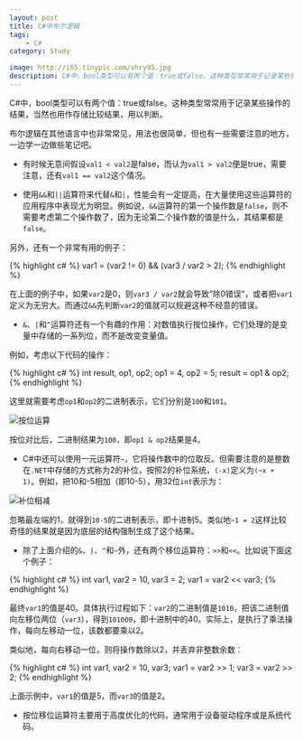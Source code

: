 ```yaml
---
layout: post
title: C#中布尔逻辑
tags:
    - C#
category: Study

image: http://i65.tinypic.com/vhry95.jpg
description: C#中，bool类型可以有两个值：true或false。这种类型常常用于记录某些操作的结果，当然也用作存储比较结果，用以判断。
---
```


C#中，bool类型可以有两个值：true或false。这种类型常常用于记录某些操作的结果，当然也用作存储比较结果，用以判断。

布尔逻辑在其他语言中也非常常见，用法也很简单，但也有一些需要注意的地方，一边学一边做些笔记吧。

* 有时候无意间假设`val1 < val2`是false，而认为`val1 > val2`便是true，需要注意，还有`val1 == val2`这个情况。

* 使用`&&`和`||`运算符来代替`&`和`|`，性能会有一定提高，在大量使用这些运算符的应用程序中表现尤为明显。例如说，`&&`运算符的第一个操作数是`false`，则不需要考虑第二个操作数了，因为无论第二个操作数的值是什么，其结果都是`false`。

另外，还有一个非常有用的例子：

{% highlight c# %}
var1 = (var2 != 0) && (var3 / var2 > 2);
{% endhighlight %}

在上面的例子中，如果`var2`是0，则`var3 / var2`就会导致“除0错误”，或者把`var1`定义为无穷大。而通过`&&`先判断`var2`的值就可以规避这种不经意的错误。

* `&`、`|`和`^`运算符还有一个有趣的作用：对数值执行按位操作，它们处理的是变量中存储的一系列位，而不是改变变量值。

例如，考虑以下代码的操作：

{% highlight c# %}
int result, op1, op2;
op1 = 4, op2 = 5;
result = op1 & op2;
{% endhighlight %}

这里就需要考虑`op1`和`op2`的二进制表示，它们分别是`100`和`101`。

![按位运算](http://i65.tinypic.com/29mpy0m.png)

按位对比后，二进制结果为`100`，即`op1 & op2`结果是4。

* C#中还可以使用一元运算符`~`，它将操作数中的位取反。但需要注意的是整数在`.NET`中存储的方式称为2的补位，按照2的补位系统，`(-x)`定义为`(~x + 1)`。例如，把10和-5相加（即10-5），用32位`int`表示为：

![补位相减](http://i66.tinypic.com/2zggahf.png)

忽略最左端的1，就得到`10-5`的二进制表示，即十进制5。类似地`~1 = 2`这样比较奇怪的结果就是因为底层的结构强制生成了这个结果。

* 除了上面介绍的`&`、`|`、`^`和`~`外，还有两个移位运算符：`>>`和`<<`。比如说下面这个例子：

{% highlight c# %}
int var1, var2 = 10, var3 = 2;
var1 = var2 << var3;
{% endhighlight %}

最终`var1`的值是40。具体执行过程如下：`var2`的二进制值是`1010`，把该二进制值向左移位两位（`var3`），得到`101000`，即十进制中的40。实际上，是执行了乘法操作，每向左移动一位，该数都要乘以2。

类似地，每向右移动一位，则将操作数除以2，并丢弃非整数余数：

{% highlight c# %}
int var1, var2 = 10, var3;
var1 = var2 >> 1;
var3 = var2 >> 2;
{% endhighlight %}

上面示例中，`var1`的值是5，而`var3`的值是2。

* 按位移位运算符主要用于高度优化的代码，通常用于设备驱动程序或是系统代码。
